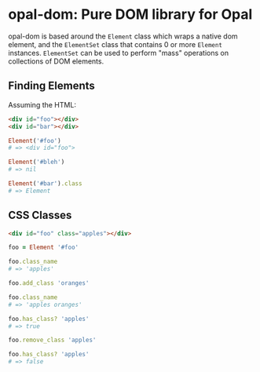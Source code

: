 opal-dom: Pure DOM library for Opal
===================================

opal-dom is based around the `Element` class which wraps a native dom
element, and the `ElementSet` class that contains 0 or more `Element`
instances. `ElementSet` can be used to perform "mass" operations on
collections of DOM elements.

## Finding Elements

Assuming the HTML:

```html
<div id="foo"></div>
<div id="bar"></div>
```

```ruby
Element('#foo')
# => <div id="foo">

Element('#bleh')
# => nil

Element('#bar').class
# => Element
```

## CSS Classes

```html
<div id="foo" class="apples"></div>
```

```ruby
foo = Element '#foo'

foo.class_name
# => 'apples'

foo.add_class 'oranges'

foo.class_name
# => 'apples oranges'

foo.has_class? 'apples'
# => true

foo.remove_class 'apples'

foo.has_class? 'apples'
# => false
```